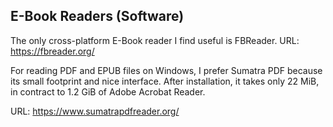 E-Book Readers (Software)
---
The only cross-platform E-Book reader I find useful is FBReader.
URL: https://fbreader.org/


For reading PDF and EPUB files on Windows, I prefer Sumatra PDF because its
small footprint and nice interface. After installation, it takes only 22 MiB,
in contract to 1.2 GiB of Adobe Acrobat Reader.

URL: https://www.sumatrapdfreader.org/